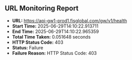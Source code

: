 ## URL Monitoring Report

- **URL:** https://api-gw1-prod1.fisglobal.com/gw/v1/health
- **Start Time:** 2025-06-29T14:10:22.913711
- **End Time:** 2025-06-29T14:10:22.965359
- **Total Time Taken:** 0.051648 seconds
- **HTTP Status Code:** 403
- **Status:** Failure
- **Failure Reason:** HTTP Status Code: 403
